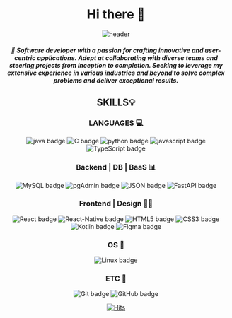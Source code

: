 <div align="center">

# Hi there 👋 
![header](https://capsule-render.vercel.app/api?type=soft&color=FFFFFF&height=100&section=header&text=Heewon's%20Github!&fontSize=90&animation=twinkling)

##### 💬 Software developer with a passion for crafting innovative and user-centric applications. Adept at collaborating with diverse teams and steering projects from inception to completion. Seeking to leverage my extensive experience in various industries and beyond to solve complex problems and deliver exceptional results.

## SKILLS💡
### LANGUAGES 💻
![java badge](https://img.shields.io/badge/-Java-%23F7DF1E?style=flat-square&logo=Java&logoColor=white&color=FFA518)
![C badge](https://img.shields.io/badge/-C-%23F7DF1E?style=flat-square&logo=C&logoColor=white&color=283593)
![python badge](https://img.shields.io/badge/-PYTHON-%23F7DF1E?style=flat-square&logo=Python&logoColor=white&color=3776AB)
![javascript badge](https://img.shields.io/badge/-JavaScript-%23F7DF1E?style=flat-square&logo=JavaScript&logoColor=white&color=F0DB4F)
![TypeScript badge](https://img.shields.io/badge/-TypeScript-%23F7DF1E?style=flat-square&logo=TypeScript&logoColor=white&color=007acc)

### Backend | DB | BaaS 📊
![MySQL badge](https://img.shields.io/badge/-MySQL-%23F7DF1E?style=flat-square&logo=MySQL&logoColor=white&color=F29111)
![pgAdmin badge](https://img.shields.io/badge/-pgAdmin-%23F7DF1E?style=flat-square&logo=pgAdmin&logoColor=white&color=326690)
![JSON badge](https://img.shields.io/badge/-JSON-%23F7DF1E?style=flat-square&logo=JSON&logoColor=white&color=AAAAAA)
![FastAPI badge](https://img.shields.io/badge/-FastAPI-%23F7DF1E?style=flat-square&logo=FastAPI&logoColor=white&color=2c7a56)

### Frontend | Design 🧑‍🎨
![React badge](https://img.shields.io/badge/-React-%23F7DF1E?style=flat-square&logo=React&logoColor=white&color=61dbfb)
![React-Native badge](https://img.shields.io/badge/-React-%23F7DF1E?style=flat-square&logo=React-Native&logoColor=white&color=61dbfb)
![HTML5 badge](https://img.shields.io/badge/-HTML5-%23F7DF1E?style=flat-square&logo=HTML5&logoColor=white&color=F06529)
![CSS3 badge](https://img.shields.io/badge/-CSS3-%23F7DF1E?style=flat-square&logo=CSS3&logoColor=white&color=264de4)
![Kotlin badge](https://img.shields.io/badge/-Kotlin-%23F7DF1E?style=flat-square&logo=Kotlin&logoColor=white&color=B125EA)
![Figma badge](https://img.shields.io/badge/-Figma-%23F7DF1E?style=flat-square&logo=Figma&logoColor=white&color=FF7262)

### OS 📝
![Linux badge](https://img.shields.io/badge/-Linux-%23F7DF1E?style=flat-square&logo=Linux&logoColor=white&color=0040AD)

### ETC 🔢
![Git badge](https://img.shields.io/badge/-Git-%23F7DF1E?style=flat-square&logo=Git&logoColor=white&color=F1502F)
![GitHub badge](https://img.shields.io/badge/-GitHub-%23F7DF1E?style=flat-square&logo=GitHub&logoColor=white&color=ffffe0)

[![Hits](https://hits.seeyoufarm.com/api/count/incr/badge.svg?url=https%3A%2F%2Fgithub.com%2FKeemeeone&count_bg=%2379C83D&title_bg=%23555555&icon=&icon_color=%23E7E7E7&title=hits&edge_flat=false)](https://hits.seeyoufarm.com)

</div>

<!--
**Keemeeone/Keemeeone** is a ✨ _special_ ✨ repository because its `README.md` (this file) appears on your GitHub profile.

Here are some ideas to get you started:

- 🔭 I’m currently working on ...
- 🌱 I’m currently learning ...
- 👯 I’m looking to collaborate on ...
- 🤔 I’m looking for help with ...
- 💬 Ask me about ...
- 📫 How to reach me: ...
- 😄 Pronouns: ...
- ⚡ Fun fact: ...
-->
